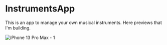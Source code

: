 # InstrumentsApp

This is an app to manage your own musical instruments. Here previews that I'm building.

![iPhone 13 Pro Max - 1](https://user-images.githubusercontent.com/56626396/145250010-0b89341c-73ff-4cf6-ada6-762efdbc47c9.png)
